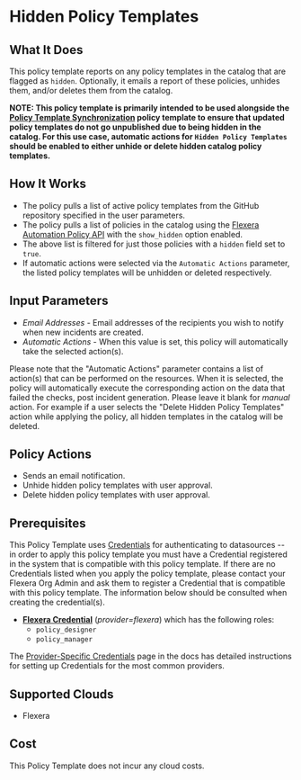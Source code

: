 # Hidden Policy Templates

## What It Does

This policy template reports on any policy templates in the catalog that are flagged as `hidden`. Optionally, it emails a report of these policies, unhides them, and/or deletes them from the catalog.

__NOTE: This policy template is primarily intended to be used alongside the [Policy Template Synchronization](https://github.com/flexera-public/policy_templates/tree/master/tools/catalog_management/policy_sync) policy template to ensure that updated policy templates do not go unpublished due to being hidden in the catalog. For this use case, automatic actions for `Hidden Policy Templates` should be enabled to either unhide or delete hidden catalog policy templates.__

## How It Works

- The policy pulls a list of active policy templates from the GitHub repository specified in the user parameters.
- The policy pulls a list of policies in the catalog using the [Flexera Automation Policy API](https://reference.rightscale.com/governance-policies/) with the `show_hidden` option enabled.
- The above list is filtered for just those policies with a `hidden` field set to `true`.
- If automatic actions were selected via the `Automatic Actions` parameter, the listed policy templates will be unhidden or deleted respectively.

## Input Parameters

- *Email Addresses* - Email addresses of the recipients you wish to notify when new incidents are created.
- *Automatic Actions* - When this value is set, this policy will automatically take the selected action(s).

Please note that the "Automatic Actions" parameter contains a list of action(s) that can be performed on the resources. When it is selected, the policy will automatically execute the corresponding action on the data that failed the checks, post incident generation. Please leave it blank for *manual* action.
For example if a user selects the "Delete Hidden Policy Templates" action while applying the policy, all hidden templates in the catalog will be deleted.

## Policy Actions

- Sends an email notification.
- Unhide hidden policy templates with user approval.
- Delete hidden policy templates with user approval.

## Prerequisites

This Policy Template uses [Credentials](https://docs.flexera.com/flexera/EN/Automation/ManagingCredentialsExternal.htm) for authenticating to datasources -- in order to apply this policy template you must have a Credential registered in the system that is compatible with this policy template. If there are no Credentials listed when you apply the policy template, please contact your Flexera Org Admin and ask them to register a Credential that is compatible with this policy template. The information below should be consulted when creating the credential(s).

- [**Flexera Credential**](https://docs.flexera.com/flexera/EN/Automation/ProviderCredentials.htm) (*provider=flexera*) which has the following roles:
  - `policy_designer`
  - `policy_manager`

The [Provider-Specific Credentials](https://docs.flexera.com/flexera/EN/Automation/ProviderCredentials.htm) page in the docs has detailed instructions for setting up Credentials for the most common providers.

## Supported Clouds

- Flexera

## Cost

This Policy Template does not incur any cloud costs.
